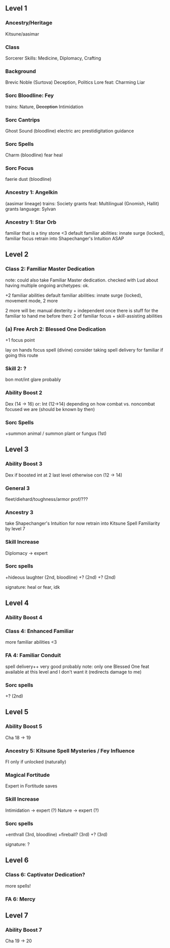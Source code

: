 ## Level 1
### Ancestry/Heritage
Kitsune/aasimar

### Class
Sorcerer
Skills: Medicine, Diplomacy, Crafting

### Background
Brevic Noble (Surtova)
Deception, Politics Lore
feat: Charming Liar

### Sorc Bloodline: Fey
trains: Nature, ~~Deception~~ Intimidation

### Sorc Cantrips
Ghost Sound (bloodline)
electric arc
prestidigitation
guidance

### Sorc Spells
Charm (bloodline)
fear
heal

### Sorc Focus
faerie dust (bloodline)

### Ancestry 1: Angelkin
(aasimar lineage)
trains: Society
grants feat: Multilingual (Gnomish, Hallit)
grants language: Sylvan

### Ancestry 1: Star Orb
familiar that is a tiny stone <3
default familiar abilities: innate surge (locked), familiar focus
retrain into Shapechanger's Intuition ASAP

## Level 2
### Class 2: Familiar Master Dedication
note: could also take Familiar Master dedication. checked with Lud about having multiple ongoing archetypes: ok.

+2 familiar abilities
default familiar abilities: innate surge (locked), movement mode, 2 more

2 more will be: manual dexterity + independent once there is stuff for the familiar to hand me
before then: 2 of familiar focus + skill-assisting abilities

### (a) Free Arch 2: Blessed One Dedication
+1 focus point

lay on hands focus spell (divine)
consider taking spell delivery for familiar if going this route

### Skill 2: ?
bon mot/int glare probably

### Ability Boost 2
Dex (14 -> 16)
or: Int (12->14)
depending on how combat vs. noncombat focused we are (should be known by then)

### Sorc Spells
+summon animal / summon plant or fungus (1st)

## Level 3
### Ability Boost 3
Dex if boosted int at 2 last level
otherwise con (12 -> 14)
### General 3
fleet/diehard/toughness/armor prof/???
### Ancestry 3
take Shapechanger's Intuition for now
retrain into Kitsune Spell Familiarity by level 7
### Skill Increase
Diplomacy -> expert
### Sorc spells
+hideous laughter (2nd, bloodline)
+? (2nd)
+? (2nd)

signature: heal or fear, idk

## Level 4
### Ability Boost 4

### Class 4: Enhanced Familiar
more familiar abilities <3
### FA 4: Familiar Conduit
spell delivery++
very good probably
note: only one Blessed One feat available at this level and I don't want it (redirects damage to me)
### Sorc spells
+? (2nd)

## Level 5
### Ability Boost 5
Cha 18 -> 19

### Ancestry 5: Kitsune Spell Mysteries / Fey Influence
FI only if unlocked (naturally)

### Magical Fortitude
Expert in Fortitude saves

### Skill Increase
Intimidation -> expert (?)
Nature -> expert (?)

### Sorc spells
+enthrall (3rd, bloodline)
+fireball? (3rd)
+? (3rd)

signature: ?

## Level 6
### Class 6: Captivator Dedication?
more spells!
### FA 6: Mercy
## Level 7
### Ability Boost 7
Cha 19 -> 20